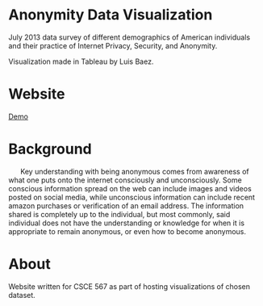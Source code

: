 # Anonymity Data Visualization
July 2013 data survey of different demographics of American individuals and their practice of Internet Privacy, Security, and Anonymity.  

Visualization made in Tableau by Luis Baez.  

# Website  
[Demo](https://anadamabread.github.io/CSCE567_AnonymityVisualization/website/index.html)  

# Background 
&nbsp;&nbsp;&nbsp;&nbsp;&nbsp;&nbsp;Key understanding with being anonymous comes from awareness of what one puts onto the internet consciously and unconsciously. Some conscious information spread on the web can include images and videos posted on social media, while unconscious information can include recent amazon purchases or verification of an email address. The information shared is completely up to the individual, but most commonly, said individual does not have the understanding or knowledge for when it is appropriate to remain anonymous, or even how to become anonymous.

# About
Website written for CSCE 567 as part of hosting visualizations of chosen dataset. 
